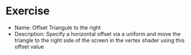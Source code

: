 # Exercise

- Name: Offset Triangule to the right
- Description: Specify a horizontal offset via a uniform and move the triangle to the right side of the screen in the vertex shader using this offset value